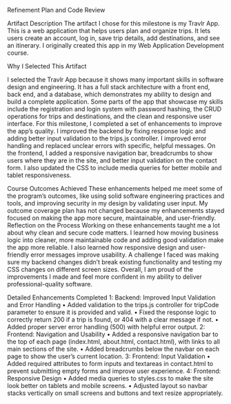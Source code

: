 Refinement Plan and Code Review

Artifact Description
The artifact I chose for this milestone is my Travlr App. This is a web application that helps users plan and organize trips. 
It lets users create an account, log in, save trip details, add destinations, and see an itinerary. I originally created this app in my Web Application Development course.

Why I Selected This Artifact

I selected the Travlr App because it shows many important skills in software design and engineering. 
It has a full stack architecture with a front end, back end, and a database, which demonstrates my ability to design and build a complete application. Some parts of the app that showcase my skills include the registration and login system with password hashing, the CRUD operations for trips and destinations, and the clean and responsive user interface.
For this milestone, I completed a set of enhancements to improve the app’s quality. 
I improved the backend by fixing response logic and adding better input validation to the trips.js controller. 
I improved error handling and replaced unclear errors with specific, helpful messages. 
On the frontend, I added a responsive navigation bar, breadcrumbs to show users where they are in the site, and better input validation on the contact form. 
I also updated the CSS to include media queries for better mobile and tablet responsiveness.

Course Outcomes Achieved
These enhancements helped me meet some of the program’s outcomes, like using solid software engineering practices and tools, and improving security in my design by validating user input. 
My outcome coverage plan has not changed because my enhancements stayed focused on making the app more secure, maintainable, and user-friendly.
Reflection on the Process
Working on these enhancements taught me a lot about why clean and secure code matters. I learned how moving business logic into cleaner, more maintainable code and adding good validation make the app more reliable. 
I also learned how responsive design and user-friendly error messages improve usability. A challenge I faced was making sure my backend changes didn’t break existing functionality and testing my CSS changes on different screen sizes. 
Overall, I am proud of the improvements I made and feel more confident in my ability to deliver professional-quality software.

Detailed Enhancements Completed
1: Backend: Improved Input Validation and Error Handling
•	Added validation to the trips.js controller for tripCode parameter to ensure it is provided and valid.
•	Fixed the response logic to correctly return 200 if a trip is found, or 404 with a clear message if not.
•	Added proper server error handling (500) with helpful error output.
2: Frontend: Navigation and Usability
•	Added a responsive navigation bar to the top of each page (index.html, about.html, contact.html), with links to all main sections of the site.
•	Added breadcrumbs below the navbar on each page to show the user’s current location.
3: Frontend: Input Validation
•	Added required attributes to form inputs and textareas in contact.html to prevent submitting empty forms and improve user experience.
4: Frontend: Responsive Design
•	Added media queries to styles.css to make the site look better on tablets and mobile screens.
•	Adjusted layout so navbar stacks vertically on small screens and buttons and text resize appropriately.


